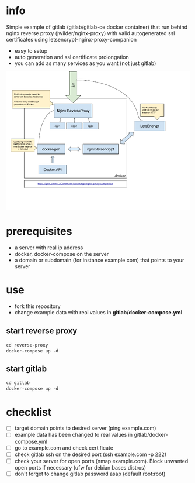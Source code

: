# info

Simple example of gitlab (gitlab/gitlab-ce docker container) that run behind nginx reverse proxy (jwilder/nginx-proxy) with valid autogenerated ssl certificates using letsencrypt-nginx-proxy-companion

- easy to setup
- auto generation and ssl certificate prolongation
- you can add as many services as you want (not just gitlab)

![schema](info/schema.png)

# prerequisites

- a server with real ip address
- docker, docker-compose on the server
- a domain or subdomain (for instance example.com) that points to your server

# use

- fork this repository
- change example data with real values in **gitlab/docker-compose.yml**

## start reverse proxy

    cd reverse-proxy
    docker-compose up -d

## start gitlab

    cd gitlab
    docker-compose up -d

# checklist

- [ ] target domain points to desired server (ping example.com)
- [ ] example data has been changed to real values in gitlab/docker-compose.yml
- [ ] go to example.com and check certificate
- [ ] check gitlab ssh on the desired port (ssh example.com -p 222)
- [ ] check your server for open ports (nmap example.com). Block unwanted open ports if necessary (ufw for debian bases distros)
- [ ] don't forget to change gitlab password asap (default root:root)